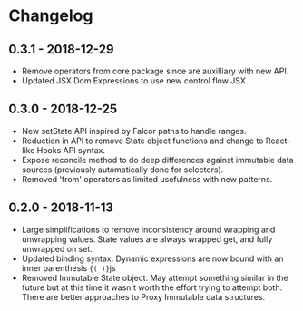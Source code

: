 # Changelog

## 0.3.1 - 2018-12-29
- Remove operators from core package since are auxilliary with new API.
- Updated JSX Dom Expressions to use new control flow JSX.

## 0.3.0 - 2018-12-25
- New setState API inspired by Falcor paths to handle ranges.
- Reduction in API to remove State object functions and change to React-like Hooks API syntax.
- Expose reconcile method to do deep differences against immutable data sources (previously automatically done for selectors).
- Removed 'from' operators as limited usefulness with new patterns.

## 0.2.0 - 2018-11-13
- Large simplifications to remove inconsistency around wrapping and unwrapping values. State values are always wrapped get, and fully unwrapped on set.
- Updated binding syntax. Dynamic expressions are now bound with an inner parenthesis ```{( )}```js
- Removed Immutable State object. May attempt something similar in the future but at this time it wasn't worth the effort trying to attempt both. There are better approaches to Proxy Immutable data structures.